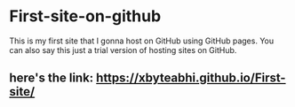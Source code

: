 # First-site-on-github
This is my first site that I gonna host on GitHub using GitHub pages. You can also say this just a trial version of hosting sites on GitHub. 
## here's the link: https://xbyteabhi.github.io/First-site/
